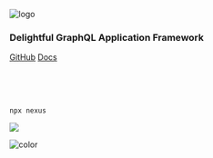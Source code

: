 ![logo](/assets/nexus-logo-white.png)

### Delightful GraphQL Application Framework

<p>
  <a  class="BigButton" href="https://github.com/graphql-nexus/nexus" target="_blank", rel="noopener">GitHub</a>
  <span></span>
  <a class="BigButton BigButtonPrimary" href="#/README">Docs</a>
</p>

<br>
<br>
<br>

```cli
npx nexus
```

<div id="TerminalContainer">
  <img src="/assets/nexus-terminal.png" />
</div>

<!-- background color -->

![color](#2F2C40)
